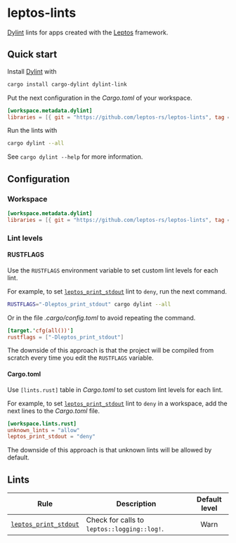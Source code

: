 # leptos-lints

[Dylint] lints for apps created with the [Leptos] framework.

## Quick start

Install [Dylint] with

```sh
cargo install cargo-dylint dylint-link
```

Put the next configuration in the _Cargo.toml_ of your workspace.

```toml
[workspace.metadata.dylint]
libraries = [{ git = "https://github.com/leptos-rs/leptos-lints", tag = "v0.1.0" }]
```

Run the lints with

```sh
cargo dylint --all
```

See `cargo dylint --help` for more information.

## Configuration

### Workspace

```toml
[workspace.metadata.dylint]
libraries = [{ git = "https://github.com/leptos-rs/leptos-lints", tag = "v0.1.0" }]
```

### Lint levels

#### RUSTFLAGS

Use the `RUSTFLAGS` environment variable to set custom lint levels for each lint.

For example, to set [`leptos_print_stdout`] lint to `deny`, run the next command.

```sh
RUSTFLAGS="-Dleptos_print_stdout" cargo dylint --all
```

Or in the file _.cargo/config.toml_ to avoid repeating the command.

```toml
[target.'cfg(all())']
rustflags = ["-Dleptos_print_stdout"]
```

The downside of this approach is that the project will be compiled from scratch
every time you edit the `RUSTFLAGS` variable.

#### Cargo.toml

Use `[lints.rust]` table in _Cargo.toml_ to set custom lint levels for each lint.

For example, to set [`leptos_print_stdout`] lint to `deny` in a workspace,
add the next lines to the _Cargo.toml_ file.

```toml
[workspace.lints.rust]
unknown_lints = "allow"
leptos_print_stdout = "deny"
```

The downside of this approach is that unknown lints will be allowed by default.

## Lints

<!--
    WARNING: The next table is autogenerated. Don't edit it manually.
    Run `cargo test -p tests` to update it.
-->

<!-- lints table start -->

| Rule | Description | Default level |
| --- | --- | :-: |
| [`leptos_print_stdout`] | Check for calls to `leptos::logging::log!`. | Warn |

[`leptos_print_stdout`]: https://github.com/leptos-rs/leptos-lints/tree/main/lints/leptos_print_stdout#readme

<!-- lints table end -->

[Dylint]: https://github.com/trailofbits/dylint
[Leptos]: https://leptos.dev

